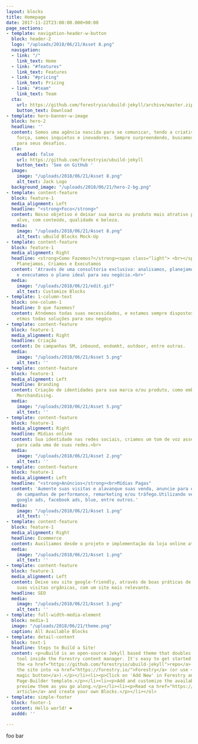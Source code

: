 ```yaml
---
layout: blocks
title: Homepage
date: 2017-11-22T23:00:00.000+00:00
page_sections:
- template: navigation-header-w-button
  block: header-2
  logo: "/uploads/2018/06/21/Asset 8.png"
  navigation:
  - link: "/"
    link_text: Home
  - link: "#features"
    link_text: Features
  - link: "#pricing"
    link_text: Pricing
  - link: "#team"
    link_text: Team
  cta:
    url: https://github.com/forestryio/ubuild-jekyll/archive/master.zip
    button_text: Download
- template: hero-banner-w-image
  block: hero-2
  headline: ''
  content: Somos uma agência nascida para se comunicar, tendo a criatividade como
    força, somos inquietos e inovadores. Sempre surpreendendo, buscamos a melhor solução
    para seus desafios.
  cta:
    enabled: false
    url: https://github.com/forestryio/ubuild-jekyll
    button_text: 'See on GitHub '
  image:
    image: "/uploads/2018/06/21/Asset 8.png"
    alt_text: Jack Logo
  background_image: "/uploads/2018/06/21/hero-2-bg.png"
- template: content-feature
  block: feature-1
  media_alignment: Left
  headline: "<strong>Foco</strong>"
  content: Nosso objetivo é deixar sua marca ou produto mais atrativo para seu público
    alvo, com conteúdo, qualidade e beleza.
  media:
    image: "/uploads/2018/06/21/Asset 8.png"
    alt_text: uBuild Blocks Mock-Up
- template: content-feature
  block: feature-1
  media_alignment: Right
  headline: <strong>Como Fazemos?</strong><span class="light"> <br></span>Analisamos,
    Planejamos, Criamos e Executamos
  content: 'Através de uma consultoria exclusiva: analisamos, planejamos, criamos
    e executamos o plano ideal para seu negócio.<br>'
  media:
    image: "/uploads/2018/06/21/edit.gif"
    alt_text: Customize Blocks
- template: 1-column-text
  block: one-column-1
  headline: O que fazemos?
  content: Atndemos todas suas necessidades, e estamos sempre dispostos a te ajudar,
    etmos todas soluções para seu negóco
- template: content-feature
  block: feature-1
  media_alignment: Right
  headline: Criação
  content: De campanhas SM, inbound, endomkt, outdoor, entre outras.
  media:
    image: "/uploads/2018/06/21/Asset 5.png"
    alt_text: ''
- template: content-feature
  block: feature-1
  media_alignment: Left
  headline: Branding
  content: Criação de identidades para sua marca e/ou produto, como embalagens e Visual
    Merchandising.
  media:
    image: "/uploads/2018/06/21/Asset 5.png"
    alt_text: ''
- template: content-feature
  block: feature-1
  media_alignment: Right
  headline: Mídias online
  content: Sua identidade nas redes sociais, criamos um tom de voz assertivo e adequado
    para cada uma de suas redes.<br>
  media:
    image: "/uploads/2018/06/21/Asset 2.png"
    alt_text: ''
- template: content-feature
  block: feature-1
  media_alignment: Left
  headline: "<strong>Anúncios</strong><br>Mídias Pagas"
  content: 'Aumente suas visitas e alavanque suas venda, anuncie para o público ideal.Criação
    de campanhas de performance, remarketing e/ou tráfego.Utilizando veículos como:
    google ads, facebook ads, blue, entre outros.'
  media:
    image: "/uploads/2018/06/21/Asset 1.png"
    alt_text: ''
- template: content-feature
  block: feature-1
  media_alignment: Right
  headline: Ecommerce
  content: Auxiliamos desde o projeto e implementação da loja online até a parte operacional.<br>
  media:
    image: "/uploads/2018/06/21/Asset 1.png"
    alt_text: ''
- template: content-feature
  block: feature-1
  media_alignment: Left
  content: Deixe seu site google-friendly, através de boas práticas de SEO.Aumentando
    suas visitas orgânicas, com um site mais relevante.
  headline: SEO
  media:
    image: "/uploads/2018/06/21/Asset 3.png"
    alt_text: ''
- template: full-width-media-element
  block: media-1
  image: "/uploads/2018/06/21/theme.png"
  caption: All Available Blocks
- template: detail-content
  block: text-1
  headline: Steps to Build a Site!
  content: <p>uBuild is an open-source Jekyll based theme that doubles as a builder
    tool inside the Forestry content manager. It's easy to get started!</p><ol><li><p>Fork
    the <a href="https://github.com/forestryio/ubuild-jekyll">repo</a> and import
    the site into <a href="https://forestry.io/">Forestry</a> (or use <a href="https://forestry.io/blog/ubuild-a-new-theme-for-static-sites-using-blocks#even-quicker-start">our
    magic button</a>).</p></li><li><p>Click on 'Add New' in Forestry and select the
    Page-Builder template.</p></li><li><p>Add and customize the available Blocks and
    preview them as you go along.</p></li><li><p>Read <a href="https://forestry.io/blog/ubuild-a-new-theme-for-static-sites-using-blocks/">our
    article</a> and create your own Blocks.</p></li></ol>
- template: simple-footer
  block: footer-1
  content: Hello world! ❤︎
  asddd: ''

---
```

foo bar